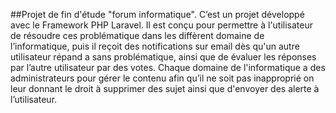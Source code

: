 
##Projet de fin d'étude "forum informatique".
C’est un projet développé avec le Framework PHP Laravel.
Il est conçu pour permettre à l'utilisateur de résoudre ces problématique dans les diffèrent domaine de l’informatique, puis il reçoit des notifications sur email dès qu'un autre utilisateur répand a sans problématique, ainsi que de évaluer les réponses par l’autre utilisateur par des votes.
Chaque domaine de l'informatique a des administrateurs pour gérer le contenu afin qu’il ne soit pas inapproprié on leur donnant le droit à supprimer des sujet ainsi que d'envoyer des alerte à l’utilisateur. 
